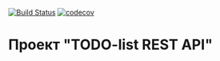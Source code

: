 [![Build Status](https://travis-ci.org/777Egor777/todo.svg?branch=master)](https://travis-ci.org/777Egor777/todo)
[![codecov](https://codecov.io/gh/777Egor777/todo/branch/master/graph/badge.svg?token=GO9W5CVM45)](https://codecov.io/gh/777Egor777/todo)

# Проект "TODO-list REST API"